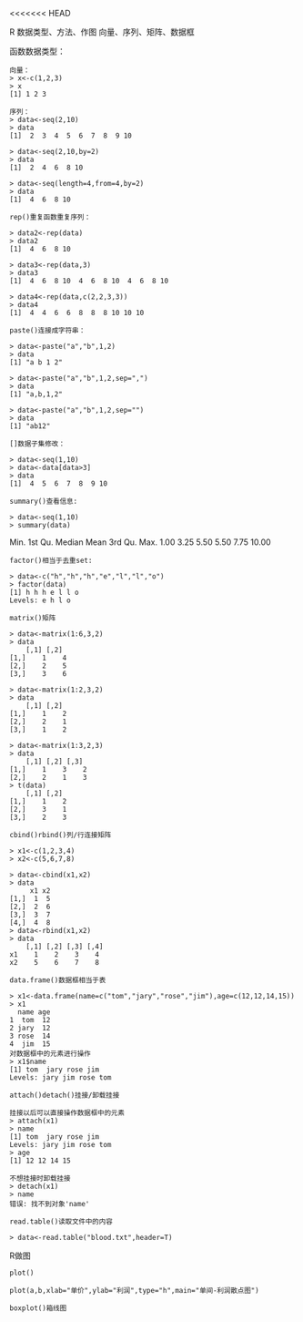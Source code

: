 <<<<<<< HEAD

R 数据类型、方法、作图
向量、序列、矩阵、数据框

函数数据类型：

	向量：
	> x<-c(1,2,3)
	> x
	[1] 1 2 3

	序列：
	> data<-seq(2,10)
	> data
	[1]  2  3  4  5  6  7  8  9 10

	> data<-seq(2,10,by=2)
	> data
	[1]  2  4  6  8 10

	> data<-seq(length=4,from=4,by=2)
	> data
	[1]  4  6  8 10

	rep()重复函数重复序列：

	> data2<-rep(data)
	> data2
	[1]  4  6  8 10

	> data3<-rep(data,3)
	> data3
	[1]  4  6  8 10  4  6  8 10  4  6  8 10
	
	> data4<-rep(data,c(2,2,3,3))
	> data4
	[1]  4  4  6  6  8  8  8 10 10 10

	paste()连接成字符串：

	> data<-paste("a","b",1,2)
	> data
	[1] "a b 1 2"
	
	> data<-paste("a","b",1,2,sep=",")
	> data
	[1] "a,b,1,2"
	
	> data<-paste("a","b",1,2,sep="")
	> data
	[1] "ab12"

	[]数据子集修改：

	> data<-seq(1,10)
	> data<-data[data>3]
	> data
	[1]  4  5  6  7  8  9 10

	summary()查看信息:
	
	> data<-seq(1,10)
	> summary(data)
   Min. 1st Qu.  Median    Mean 3rd Qu.    Max. 
   1.00    3.25    5.50    5.50    7.75   10.00 
   
   	factor()相当于去重set:

   	> data<-c("h","h","h","e","l","l","o")
	> factor(data)
	[1] h h h e l l o
	Levels: e h l o

	matrix()矩阵

	> data<-matrix(1:6,3,2)
	> data
     	[,1] [,2]
	[1,]    1    4
	[2,]    2    5
	[3,]    3    6

	> data<-matrix(1:2,3,2)
	> data
     	[,1] [,2]
	[1,]    1    2
	[2,]    2    1
	[3,]    1    2

	> data<-matrix(1:3,2,3)
	> data
     	[,1] [,2] [,3]
	[1,]    1    3    2
	[2,]    2    1    3
	> t(data)
     	[,1] [,2]
	[1,]    1    2
	[2,]    3    1
	[3,]    2    3

	cbind()rbind()列/行连接矩阵
	
	> x1<-c(1,2,3,4)
	> x2<-c(5,6,7,8)
	
	> data<-cbind(x1,x2)
	> data
    	 x1 x2
	[1,]  1  5
	[2,]  2  6
	[3,]  3  7
	[4,]  4  8
	> data<-rbind(x1,x2)
	> data
   		[,1] [,2] [,3] [,4]
	x1    1    2    3    4
	x2    5    6    7    8

	data.frame()数据框相当于表

	> x1<-data.frame(name=c("tom","jary","rose","jim"),age=c(12,12,14,15))
	> x1
	  name age
	1  tom  12
	2 jary  12
	3 rose  14
	4  jim  15
	对数据框中的元素进行操作
	> x1$name
	[1] tom  jary rose jim 
	Levels: jary jim rose tom

	attach()detach()挂接/卸载挂接
	
	挂接以后可以直接操作数据框中的元素
	> attach(x1)
	> name
	[1] tom  jary rose jim 
	Levels: jary jim rose tom
	> age
	[1] 12 12 14 15

	不想挂接时卸载挂接
	> detach(x1)
	> name
	错误: 找不到对象'name'

	read.table()读取文件中的内容

	> data<-read.table("blood.txt",header=T)

	
R做图

	plot()

	plot(a,b,xlab="单价",ylab="利润",type="h",main="单间-利润散点图")

	boxplot()箱线图